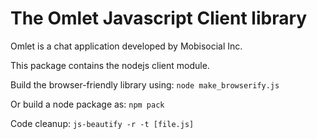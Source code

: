 # The Omlet Javascript Client library

Omlet is a chat application developed by Mobisocial Inc.

This package contains the nodejs client module.

Build the browser-friendly library using:
`node make_browserify.js`

Or build a node package as:
`npm pack`

Code cleanup:
`js-beautify -r -t [file.js]`